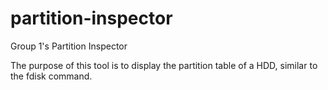 # partition-inspector
Group 1's Partition Inspector

The purpose of this tool is to display the partition table of a HDD, similar to the fdisk command.
